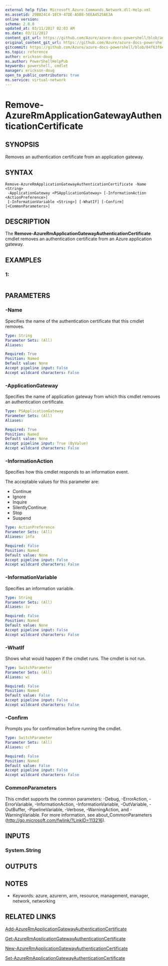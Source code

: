 ```yaml
---
external help file: Microsoft.Azure.Commands.Network.dll-Help.xml
ms.assetid: 29BB24C4-1EC9-47DE-A5B8-5EEA4525AE3A
online version:
schema: 2.0.0
updated_at: 03/11/2017 02:03 AM
ms.date: 03/11/2017
content_git_url: https://github.com/Azure/azure-docs-powershell/blob/anne2017/azureps-cmdlets-docs/ResourceManager/AzureRM.Network/v3.6.0/Remove-AzureRmApplicationGatewayAuthenticationCertificate.md
original_content_git_url: https://github.com/Azure/azure-docs-powershell/blob/anne2017/azureps-cmdlets-docs/ResourceManager/AzureRM.Network/v3.6.0/Remove-AzureRmApplicationGatewayAuthenticationCertificate.md
gitcommit: https://github.com/Azure/azure-docs-powershell/blob/04f63f6e685743ace2c57eb157574e34e8610b1c
ms.topic: reference
author: erickson-doug
ms.author: PowerShellHelpPub
keywords: powershell, cmdlet
manager: erickson-doug
open_to_public_contributors: true
ms.service: virtual-network
---
```


# Remove-AzureRmApplicationGatewayAuthenticationCertificate

## SYNOPSIS
Removes an authentication certificate from an application gateway.

## SYNTAX

```
Remove-AzureRmApplicationGatewayAuthenticationCertificate -Name <String>
 -ApplicationGateway <PSApplicationGateway> [-InformationAction <ActionPreference>]
 [-InformationVariable <String>] [-WhatIf] [-Confirm] [<CommonParameters>]
```

## DESCRIPTION
The **Remove-AzureRmApplicationGatewayAuthenticationCertificate** cmdlet removes an authentication certificate from an Azure application gateway.

## EXAMPLES

### 1:
```

```

## PARAMETERS

### -Name
Specifies the name of the authentication certificate that this cmdlet removes.

```yaml
Type: String
Parameter Sets: (All)
Aliases: 

Required: True
Position: Named
Default value: None
Accept pipeline input: False
Accept wildcard characters: False
```

### -ApplicationGateway
Specifies the name of application gateway from which this cmdlet removes an authentication certificate.

```yaml
Type: PSApplicationGateway
Parameter Sets: (All)
Aliases: 

Required: True
Position: Named
Default value: None
Accept pipeline input: True (ByValue)
Accept wildcard characters: False
```

### -InformationAction
Specifies how this cmdlet responds to an information event.

The acceptable values for this parameter are:

- Continue
- Ignore
- Inquire
- SilentlyContinue
- Stop
- Suspend

```yaml
Type: ActionPreference
Parameter Sets: (All)
Aliases: infa

Required: False
Position: Named
Default value: None
Accept pipeline input: False
Accept wildcard characters: False
```

### -InformationVariable
Specifies an information variable.

```yaml
Type: String
Parameter Sets: (All)
Aliases: iv

Required: False
Position: Named
Default value: None
Accept pipeline input: False
Accept wildcard characters: False
```

### -WhatIf
Shows what would happen if the cmdlet runs.
The cmdlet is not run.

```yaml
Type: SwitchParameter
Parameter Sets: (All)
Aliases: wi

Required: False
Position: Named
Default value: False
Accept pipeline input: False
Accept wildcard characters: False
```

### -Confirm
Prompts you for confirmation before running the cmdlet.

```yaml
Type: SwitchParameter
Parameter Sets: (All)
Aliases: cf

Required: False
Position: Named
Default value: False
Accept pipeline input: False
Accept wildcard characters: False
```

### CommonParameters
This cmdlet supports the common parameters: -Debug, -ErrorAction, -ErrorVariable, -InformationAction, -InformationVariable, -OutVariable, -OutBuffer, -PipelineVariable, -Verbose, -WarningAction, and -WarningVariable. For more information, see about_CommonParameters (http://go.microsoft.com/fwlink/?LinkID=113216).

## INPUTS

### System.String

## OUTPUTS

## NOTES
* Keywords: azure, azurerm, arm, resource, management, manager, network, networking

## RELATED LINKS

[Add-AzureRmApplicationGatewayAuthenticationCertificate](./Add-AzureRmApplicationGatewayAuthenticationCertificate.md)

[Get-AzureRmApplicationGatewayAuthenticationCertificate](./Get-AzureRmApplicationGatewayAuthenticationCertificate.md)

[New-AzureRmApplicationGatewayAuthenticationCertificate](./New-AzureRmApplicationGatewayAuthenticationCertificate.md)

[Set-AzureRmApplicationGatewayAuthenticationCertificate](./Set-AzureRmApplicationGatewayAuthenticationCertificate.md)


